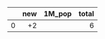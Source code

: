 |    |   new | 1M_pop   |   total |
|---:|------:|:---------|--------:|
|  0 |    +2 |          |       6 |